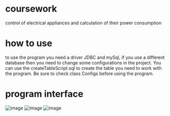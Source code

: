 # coursework
control of electrical appliances and calculation of their power consumption
# how to use
to use the program you need a driver JDBC and mySql, if you use a different database then you need to change some configurations in the project. You can use the createTableScript.sql to create the table you need to work with the program. Be sure to check class Configs before using the program.
# program interface
![image](https://user-images.githubusercontent.com/96056678/145829226-e45d1e28-0620-43bf-bbd0-87966e7ac990.png)
![image](https://user-images.githubusercontent.com/96056678/145829273-57d80737-bdd0-4eaa-81cf-30c8aa1c9fbd.png)
![image](https://user-images.githubusercontent.com/96056678/145829576-9f66a4d1-10b8-4e72-b90f-e1409312e574.png)

